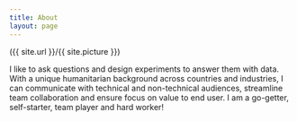 ```yaml
---
title: About
layout: page
---
```

({{ site.url }}/{{ site.picture }})

I like to ask questions and design experiments to answer them with data. With a unique humanitarian background across countries and industries, I can communicate with technical and non-technical audiences, streamline team collaboration and ensure focus on value to end user. I am a go-getter, self-starter, team player and hard worker!
